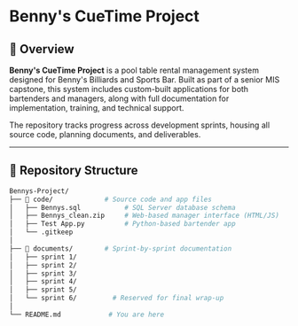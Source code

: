 # Benny's CueTime Project

## 🎯 Overview
**Benny's CueTime Project** is a pool table rental management system designed for Benny's Billiards and Sports Bar. Built as part of a senior MIS capstone, this system includes custom-built applications for both bartenders and managers, along with full documentation for implementation, training, and technical support.

The repository tracks progress across development sprints, housing all source code, planning documents, and deliverables.

---

## 🧩 Repository Structure

```bash
Bennys-Project/
├── 📂 code/             # Source code and app files
│   ├── Bennys.sql           # SQL Server database schema
│   ├── Bennys_clean.zip     # Web-based manager interface (HTML/JS)
│   ├── Test App.py          # Python-based bartender app
│   └── .gitkeep
│
├── 📂 documents/        # Sprint-by-sprint documentation
│   ├── sprint 1/
│   ├── sprint 2/
│   ├── sprint 3/
│   ├── sprint 4/
│   ├── sprint 5/
│   └── sprint 6/         # Reserved for final wrap-up
│
└── README.md            # You are here

